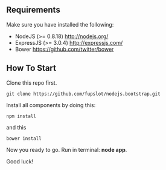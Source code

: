 ## Requirements

Make sure you have installed the following:

* NodeJS (>= 0.8.18) <http://nodejs.org/>
* ExpressJS (>= 3.0.4) <http://expressjs.com/>
* Bower <https://github.com/twitter/bower>


## How To Start

Clone this repo first. 
	
	git clone https://github.com/fupslot/nodejs.bootstrap.git

Install all components by doing this:

	npm install
	
and this

	bower install

Now you ready to go. Run in terminal: __node app__.

Good luck!